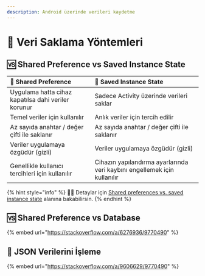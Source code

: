 ```yaml
---
description: Android üzerinde verileri kaydetme
---
```


# 🔸 Veri Saklama Yöntemleri

## 🆚 Shared Preference vs Saved Instance State

| 👐 Shared Preference | 💾 Saved Instance State |
| :--- | :--- |
| Uygulama hatta cihaz kapatılsa dahi veriler korunur | Sadece Activity üzerinde verileri saklar |
| Temel veriler için kullanılır | Anlık veriler için tercih edilir |
| Az sayıda anahtar / değer çifti ile saklanır | Az sayıda anahtar / değer çifti ile saklanır |
| Veriler uygulamaya özgüdür \(gizli\) | Veriler uygulamaya özgüdür \(gizli\) |
| Genellikle kullanıcı tercihleri için kullanılır | Cihazın yapılandırma ayarlarında veri kaybını engellemek için kullanılır |

{% hint style="info" %}
‍🧙‍♂ Detaylar için  [Shared preferences vs. saved instance state](https://google-developer-training.github.io/android-developer-fundamentals-course-concepts-v2/unit-4-saving-user-data/lesson-9-preferences-and-settings/9-1-c-shared-preferences/9-1-c-shared-preferences.html#whentouse) alanına bakabilirsin.
{% endhint %}

## 🆚 Shared Preference vs Database

{% embed url="https://stackoverflow.com/a/6276936/9770490" %}

## 📜 JSON Verilerini İşleme

{% embed url="https://stackoverflow.com/a/9606629/9770490" %}

